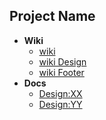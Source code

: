 ## Project Name

- **Wiki**
    - [wiki](../../wiki)
    - [wiki Design](../../wiki/design)
    - [wiki Footer](../../wiki/footer)
- **Docs**
  - [Design:XX]("docs/design/test1.md")
  - [Design:YY]("docs/design/test2.md")    
    
